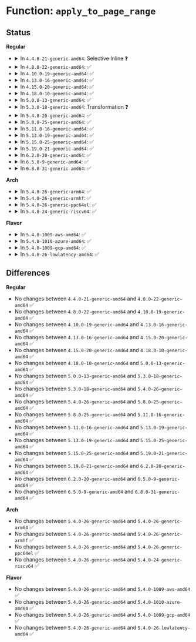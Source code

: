 # Function: <code>apply_to_page_range</code>

## Status
<b>Regular</b>
<ul>
<li>
<details>
<summary>In <code>4.4.0-21-generic-amd64</code>: Selective Inline ❓</summary>

```c
int apply_to_page_range(struct mm_struct * mm, long unsigned int addr, long unsigned int size, pte_fn_t fn, void * data)
```

```json
{
  "name": "apply_to_page_range",
  "collision_type": "Unique Global",
  "inline_type": "Selective",
  "funcs": [
    {
      "addr": 18446744071580681200,
      "name": "apply_to_page_range",
      "external": true,
      "loc": "mm/memory.c:1879",
      "file": "mm/memory.c",
      "inline": "not declared, inlined",
      "caller_inline": [],
      "caller_func": [
        "arch/x86/xen/mmu.c:do_remap_gfn",
        "mm/vmalloc.c:alloc_vm_area"
      ]
    }
  ],
  "symbols": [
    {
      "addr": 18446744071580681200,
      "name": "apply_to_page_range",
      "section": ".text",
      "bind": "STB_GLOBAL",
      "size": 1111
    }
  ]
}
```
</details>
</li>
<li>
<details>
<summary>In <code>4.8.0-22-generic-amd64</code>: ✅</summary>

```c
int apply_to_page_range(struct mm_struct * mm, long unsigned int addr, long unsigned int size, pte_fn_t fn, void * data)
```

```json
{
  "name": "apply_to_page_range",
  "collision_type": "Unique Global",
  "inline_type": "No",
  "funcs": [
    {
      "addr": 18446744071580794368,
      "name": "apply_to_page_range",
      "external": true,
      "loc": "mm/memory.c:1942",
      "file": "mm/memory.c",
      "inline": "seen, unknown",
      "caller_inline": [],
      "caller_func": [
        "arch/x86/xen/mmu.c:do_remap_gfn",
        "mm/vmalloc.c:alloc_vm_area"
      ]
    }
  ],
  "symbols": [
    {
      "addr": 18446744071580794368,
      "name": "apply_to_page_range",
      "section": ".text",
      "bind": "STB_GLOBAL",
      "size": 1083
    }
  ]
}
```
</details>
</li>
<li>
<details>
<summary>In <code>4.10.0-19-generic-amd64</code>: ✅</summary>

```c
int apply_to_page_range(struct mm_struct * mm, long unsigned int addr, long unsigned int size, pte_fn_t fn, void * data)
```

```json
{
  "name": "apply_to_page_range",
  "collision_type": "Unique Global",
  "inline_type": "No",
  "funcs": [
    {
      "addr": 18446744071580858640,
      "name": "apply_to_page_range",
      "external": true,
      "loc": "mm/memory.c:1942",
      "file": "mm/memory.c",
      "inline": "seen, unknown",
      "caller_inline": [],
      "caller_func": [
        "arch/x86/xen/mmu.c:do_remap_gfn",
        "mm/vmalloc.c:alloc_vm_area"
      ]
    }
  ],
  "symbols": [
    {
      "addr": 18446744071580858640,
      "name": "apply_to_page_range",
      "section": ".text",
      "bind": "STB_GLOBAL",
      "size": 1079
    }
  ]
}
```
</details>
</li>
<li>
<details>
<summary>In <code>4.13.0-16-generic-amd64</code>: ✅</summary>

```c
int apply_to_page_range(struct mm_struct * mm, long unsigned int addr, long unsigned int size, pte_fn_t fn, void * data)
```

```json
{
  "name": "apply_to_page_range",
  "collision_type": "Unique Global",
  "inline_type": "No",
  "funcs": [
    {
      "addr": 18446744071580903488,
      "name": "apply_to_page_range",
      "external": true,
      "loc": "mm/memory.c:2148",
      "file": "mm/memory.c",
      "inline": "seen, unknown",
      "caller_inline": [],
      "caller_func": [
        "mm/vmalloc.c:alloc_vm_area"
      ]
    }
  ],
  "symbols": [
    {
      "addr": 18446744071580903488,
      "name": "apply_to_page_range",
      "section": ".text",
      "bind": "STB_GLOBAL",
      "size": 1038
    }
  ]
}
```
</details>
</li>
<li>
<details>
<summary>In <code>4.15.0-20-generic-amd64</code>: ✅</summary>

```c
int apply_to_page_range(struct mm_struct * mm, long unsigned int addr, long unsigned int size, pte_fn_t fn, void * data)
```

```json
{
  "name": "apply_to_page_range",
  "collision_type": "Unique Global",
  "inline_type": "No",
  "funcs": [
    {
      "addr": 18446744071581002960,
      "name": "apply_to_page_range",
      "external": true,
      "loc": "mm/memory.c:2265",
      "file": "mm/memory.c",
      "inline": "seen, unknown",
      "caller_inline": [],
      "caller_func": [
        "mm/vmalloc.c:alloc_vm_area"
      ]
    }
  ],
  "symbols": [
    {
      "addr": 18446744071581002960,
      "name": "apply_to_page_range",
      "section": ".text",
      "bind": "STB_GLOBAL",
      "size": 1195
    }
  ]
}
```
</details>
</li>
<li>
<details>
<summary>In <code>4.18.0-10-generic-amd64</code>: ✅</summary>

```c
int apply_to_page_range(struct mm_struct * mm, long unsigned int addr, long unsigned int size, pte_fn_t fn, void * data)
```

```json
{
  "name": "apply_to_page_range",
  "collision_type": "Unique Global",
  "inline_type": "No",
  "funcs": [
    {
      "addr": 18446744071581141664,
      "name": "apply_to_page_range",
      "external": true,
      "loc": "mm/memory.c:2307",
      "file": "mm/memory.c",
      "inline": "seen, unknown",
      "caller_inline": [],
      "caller_func": [
        "mm/vmalloc.c:alloc_vm_area"
      ]
    }
  ],
  "symbols": [
    {
      "addr": 18446744071581141664,
      "name": "apply_to_page_range",
      "section": ".text",
      "bind": "STB_GLOBAL",
      "size": 1109
    }
  ]
}
```
</details>
</li>
<li>
<details>
<summary>In <code>5.0.0-13-generic-amd64</code>: ✅</summary>

```c
int apply_to_page_range(struct mm_struct * mm, long unsigned int addr, long unsigned int size, pte_fn_t fn, void * data)
```

```json
{
  "name": "apply_to_page_range",
  "collision_type": "Unique Global",
  "inline_type": "No",
  "funcs": [
    {
      "addr": 18446744071581216304,
      "name": "apply_to_page_range",
      "external": true,
      "loc": "mm/memory.c:2043",
      "file": "mm/memory.c",
      "inline": "seen, unknown",
      "caller_inline": [],
      "caller_func": [
        "arch/x86/xen/mmu_pv.c:xen_remap_pfn",
        "mm/vmalloc.c:alloc_vm_area"
      ]
    }
  ],
  "symbols": [
    {
      "addr": 18446744071581216304,
      "name": "apply_to_page_range",
      "section": ".text",
      "bind": "STB_GLOBAL",
      "size": 1106
    }
  ]
}
```
</details>
</li>
<li>
<details>
<summary>In <code>5.3.0-18-generic-amd64</code>: Transformation ❓</summary>

```c
int apply_to_page_range(struct mm_struct * mm, long unsigned int addr, long unsigned int size, pte_fn_t fn, void * data)
```

```json
{
  "name": "apply_to_page_range",
  "collision_type": "Unique Global",
  "inline_type": "No",
  "funcs": [
    {
      "addr": 0,
      "name": "apply_to_page_range",
      "external": true,
      "loc": "mm/memory.c:2097",
      "file": "mm/memory.c",
      "inline": "seen, unknown",
      "caller_inline": [],
      "caller_func": [
        "arch/x86/xen/mmu_pv.c:xen_remap_pfn",
        "mm/vmalloc.c:alloc_vm_area",
        "drivers/xen/xlate_mmu.c:xen_remap_vma_range"
      ]
    }
  ],
  "symbols": [
    {
      "addr": 18446744071581299840,
      "name": "apply_to_page_range.cold",
      "section": ".text",
      "bind": "STB_LOCAL",
      "size": 24
    },
    {
      "addr": 18446744071581289648,
      "name": "apply_to_page_range",
      "section": ".text",
      "bind": "STB_GLOBAL",
      "size": 1028
    }
  ]
}
```
</details>
</li>
<li>
<details>
<summary>In <code>5.4.0-26-generic-amd64</code>: ✅</summary>

```c
int apply_to_page_range(struct mm_struct * mm, long unsigned int addr, long unsigned int size, pte_fn_t fn, void * data)
```

```json
{
  "name": "apply_to_page_range",
  "collision_type": "Unique Global",
  "inline_type": "No",
  "funcs": [
    {
      "addr": 18446744071581348384,
      "name": "apply_to_page_range",
      "external": true,
      "loc": "mm/memory.c:2102",
      "file": "mm/memory.c",
      "inline": "seen, unknown",
      "caller_inline": [],
      "caller_func": [
        "arch/x86/xen/mmu_pv.c:xen_remap_pfn",
        "mm/vmalloc.c:alloc_vm_area",
        "drivers/xen/xlate_mmu.c:xen_remap_vma_range"
      ]
    }
  ],
  "symbols": [
    {
      "addr": 18446744071581348384,
      "name": "apply_to_page_range",
      "section": ".text",
      "bind": "STB_GLOBAL",
      "size": 1037
    }
  ]
}
```
</details>
</li>
<li>
<details>
<summary>In <code>5.8.0-25-generic-amd64</code>: ✅</summary>

```c
int apply_to_page_range(struct mm_struct * mm, long unsigned int addr, long unsigned int size, pte_fn_t fn, void * data)
```

```json
{
  "name": "apply_to_page_range",
  "collision_type": "Unique Global",
  "inline_type": "No",
  "funcs": [
    {
      "addr": 18446744071581546592,
      "name": "apply_to_page_range",
      "external": true,
      "loc": "mm/memory.c:2364",
      "file": "mm/memory.c",
      "inline": "seen, unknown",
      "caller_inline": [],
      "caller_func": [
        "arch/x86/xen/mmu_pv.c:xen_remap_pfn",
        "mm/vmalloc.c:alloc_vm_area",
        "drivers/xen/xlate_mmu.c:xen_remap_vma_range",
        "drivers/xen/xlate_mmu.c:xen_xlate_remap_gfn_array"
      ]
    }
  ],
  "symbols": [
    {
      "addr": 18446744071581546592,
      "name": "apply_to_page_range",
      "section": ".text",
      "bind": "STB_GLOBAL",
      "size": 22
    }
  ]
}
```
</details>
</li>
<li>
<details>
<summary>In <code>5.11.0-16-generic-amd64</code>: ✅</summary>

```c
int apply_to_page_range(struct mm_struct * mm, long unsigned int addr, long unsigned int size, pte_fn_t fn, void * data)
```

```json
{
  "name": "apply_to_page_range",
  "collision_type": "Unique Global",
  "inline_type": "No",
  "funcs": [
    {
      "addr": 18446744071581589840,
      "name": "apply_to_page_range",
      "external": true,
      "loc": "mm/memory.c:2543",
      "file": "mm/memory.c",
      "inline": "seen, unknown",
      "caller_inline": [],
      "caller_func": [
        "arch/x86/xen/grant-table.c:arch_gnttab_valloc",
        "arch/x86/xen/mmu_pv.c:xen_remap_pfn",
        "arch/x86/kernel/cpu/sgx/encl.c:sgx_encl_test_and_clear_young",
        "mm/vmalloc.c:vmap_pfn",
        "drivers/xen/xenbus/xenbus_client.c:xenbus_map_ring_pv",
        "drivers/xen/xlate_mmu.c:xen_remap_vma_range",
        "drivers/xen/xlate_mmu.c:xen_xlate_remap_gfn_array"
      ]
    }
  ],
  "symbols": [
    {
      "addr": 18446744071581589840,
      "name": "apply_to_page_range",
      "section": ".text",
      "bind": "STB_GLOBAL",
      "size": 22
    }
  ]
}
```
</details>
</li>
<li>
<details>
<summary>In <code>5.13.0-19-generic-amd64</code>: ✅</summary>

```c
int apply_to_page_range(struct mm_struct * mm, long unsigned int addr, long unsigned int size, pte_fn_t fn, void * data)
```

```json
{
  "name": "apply_to_page_range",
  "collision_type": "Unique Global",
  "inline_type": "No",
  "funcs": [
    {
      "addr": 18446744071581612160,
      "name": "apply_to_page_range",
      "external": true,
      "loc": "mm/memory.c:2604",
      "file": "mm/memory.c",
      "inline": "seen, unknown",
      "caller_inline": [],
      "caller_func": [
        "arch/x86/xen/grant-table.c:arch_gnttab_valloc",
        "arch/x86/xen/mmu_pv.c:xen_remap_pfn",
        "arch/x86/kernel/cpu/sgx/encl.c:sgx_encl_test_and_clear_young",
        "mm/vmalloc.c:vmap_pfn",
        "drivers/xen/xenbus/xenbus_client.c:xenbus_map_ring_pv",
        "drivers/xen/xlate_mmu.c:xen_remap_vma_range",
        "drivers/xen/xlate_mmu.c:xen_xlate_remap_gfn_array"
      ]
    }
  ],
  "symbols": [
    {
      "addr": 18446744071581612160,
      "name": "apply_to_page_range",
      "section": ".text",
      "bind": "STB_GLOBAL",
      "size": 22
    }
  ]
}
```
</details>
</li>
<li>
<details>
<summary>In <code>5.15.0-25-generic-amd64</code>: ✅</summary>

```c
int apply_to_page_range(struct mm_struct * mm, long unsigned int addr, long unsigned int size, pte_fn_t fn, void * data)
```

```json
{
  "name": "apply_to_page_range",
  "collision_type": "Unique Global",
  "inline_type": "No",
  "funcs": [
    {
      "addr": 18446744071581879168,
      "name": "apply_to_page_range",
      "external": true,
      "loc": "mm/memory.c:2699",
      "file": "mm/memory.c",
      "inline": "seen, unknown",
      "caller_inline": [],
      "caller_func": [
        "arch/x86/xen/grant-table.c:arch_gnttab_valloc",
        "arch/x86/xen/mmu_pv.c:xen_remap_pfn",
        "arch/x86/kernel/cpu/sgx/encl.c:sgx_encl_test_and_clear_young",
        "mm/vmalloc.c:vmap_pfn",
        "drivers/xen/xenbus/xenbus_client.c:xenbus_map_ring_pv",
        "drivers/xen/xlate_mmu.c:xen_remap_vma_range",
        "drivers/xen/xlate_mmu.c:xen_xlate_remap_gfn_array"
      ]
    }
  ],
  "symbols": [
    {
      "addr": 18446744071581879168,
      "name": "apply_to_page_range",
      "section": ".text",
      "bind": "STB_GLOBAL",
      "size": 22
    }
  ]
}
```
</details>
</li>
<li>
<details>
<summary>In <code>5.19.0-21-generic-amd64</code>: ✅</summary>

```c
int apply_to_page_range(struct mm_struct * mm, long unsigned int addr, long unsigned int size, pte_fn_t fn, void * data)
```

```json
{
  "name": "apply_to_page_range",
  "collision_type": "Unique Global",
  "inline_type": "No",
  "funcs": [
    {
      "addr": 18446744071582278800,
      "name": "apply_to_page_range",
      "external": true,
      "loc": "mm/memory.c:2792",
      "file": "mm/memory.c",
      "inline": "seen, unknown",
      "caller_inline": [],
      "caller_func": [
        "arch/x86/xen/grant-table.c:arch_gnttab_valloc",
        "arch/x86/xen/mmu_pv.c:xen_remap_pfn",
        "arch/x86/kernel/cpu/sgx/encl.c:sgx_encl_test_and_clear_young",
        "mm/vmalloc.c:vmap_pfn",
        "drivers/xen/xenbus/xenbus_client.c:xenbus_map_ring_pv",
        "drivers/xen/xlate_mmu.c:xen_remap_vma_range",
        "drivers/xen/xlate_mmu.c:xen_xlate_remap_gfn_array"
      ]
    }
  ],
  "symbols": [
    {
      "addr": 18446744071582278800,
      "name": "apply_to_page_range",
      "section": ".text",
      "bind": "STB_GLOBAL",
      "size": 40
    }
  ]
}
```
</details>
</li>
<li>
<details>
<summary>In <code>6.2.0-20-generic-amd64</code>: ✅</summary>

```c
int apply_to_page_range(struct mm_struct * mm, long unsigned int addr, long unsigned int size, pte_fn_t fn, void * data)
```

```json
{
  "name": "apply_to_page_range",
  "collision_type": "Unique Global",
  "inline_type": "No",
  "funcs": [
    {
      "addr": 18446744071582771280,
      "name": "apply_to_page_range",
      "external": true,
      "loc": "mm/memory.c:2763",
      "file": "mm/memory.c",
      "inline": "seen, unknown",
      "caller_inline": [],
      "caller_func": [
        "arch/x86/xen/grant-table.c:arch_gnttab_valloc",
        "arch/x86/xen/mmu_pv.c:xen_remap_pfn",
        "arch/x86/kernel/cpu/sgx/encl.c:sgx_encl_test_and_clear_young",
        "mm/vmalloc.c:vmap_pfn",
        "drivers/xen/xenbus/xenbus_client.c:xenbus_map_ring_pv",
        "drivers/xen/xlate_mmu.c:xen_remap_vma_range",
        "drivers/xen/xlate_mmu.c:xen_xlate_remap_gfn_array"
      ]
    }
  ],
  "symbols": [
    {
      "addr": 18446744071582771280,
      "name": "apply_to_page_range",
      "section": ".text",
      "bind": "STB_GLOBAL",
      "size": 40
    }
  ]
}
```
</details>
</li>
<li>
<details>
<summary>In <code>6.5.0-9-generic-amd64</code>: ✅</summary>

```c
int apply_to_page_range(struct mm_struct * mm, long unsigned int addr, long unsigned int size, pte_fn_t fn, void * data)
```

```json
{
  "name": "apply_to_page_range",
  "collision_type": "Unique Global",
  "inline_type": "No",
  "funcs": [
    {
      "addr": 18446744071582987424,
      "name": "apply_to_page_range",
      "external": true,
      "loc": "mm/memory.c:2763",
      "file": "mm/memory.c",
      "inline": "seen, unknown",
      "caller_inline": [],
      "caller_func": [
        "arch/x86/xen/grant-table.c:arch_gnttab_valloc",
        "arch/x86/xen/mmu_pv.c:xen_remap_pfn",
        "arch/x86/kernel/cpu/sgx/encl.c:sgx_encl_test_and_clear_young",
        "mm/vmalloc.c:vmap_pfn",
        "drivers/xen/xenbus/xenbus_client.c:xenbus_map_ring_pv",
        "drivers/xen/xlate_mmu.c:xen_remap_vma_range",
        "drivers/xen/xlate_mmu.c:xen_xlate_remap_gfn_array"
      ]
    }
  ],
  "symbols": [
    {
      "addr": 18446744071582987424,
      "name": "apply_to_page_range",
      "section": ".text",
      "bind": "STB_GLOBAL",
      "size": 40
    }
  ]
}
```
</details>
</li>
<li>
<details>
<summary>In <code>6.8.0-31-generic-amd64</code>: ✅</summary>

```c
int apply_to_page_range(struct mm_struct * mm, long unsigned int addr, long unsigned int size, pte_fn_t fn, void * data)
```

```json
{
  "name": "apply_to_page_range",
  "collision_type": "Unique Global",
  "inline_type": "No",
  "funcs": [
    {
      "addr": 18446744071583162768,
      "name": "apply_to_page_range",
      "external": true,
      "loc": "mm/memory.c:2786",
      "file": "mm/memory.c",
      "inline": "seen, unknown",
      "caller_inline": [],
      "caller_func": [
        "arch/x86/xen/grant-table.c:arch_gnttab_valloc",
        "arch/x86/xen/mmu_pv.c:xen_remap_pfn",
        "arch/x86/kernel/cpu/sgx/encl.c:sgx_encl_test_and_clear_young",
        "mm/vmalloc.c:vmap_pfn",
        "drivers/xen/xenbus/xenbus_client.c:xenbus_map_ring_pv",
        "drivers/xen/xlate_mmu.c:xen_remap_vma_range",
        "drivers/xen/xlate_mmu.c:xen_xlate_remap_gfn_array"
      ]
    }
  ],
  "symbols": [
    {
      "addr": 18446744071583162768,
      "name": "apply_to_page_range",
      "section": ".text",
      "bind": "STB_GLOBAL",
      "size": 40
    }
  ]
}
```
</details>
</li>
</ul>
<b>Arch</b>
<ul>
<li>
<details>
<summary>In <code>5.4.0-26-generic-arm64</code>: ✅</summary>

```c
int apply_to_page_range(struct mm_struct * mm, long unsigned int addr, long unsigned int size, pte_fn_t fn, void * data)
```

```json
{
  "name": "apply_to_page_range",
  "collision_type": "Unique Global",
  "inline_type": "No",
  "funcs": [
    {
      "addr": 18446603336492756112,
      "name": "apply_to_page_range",
      "external": true,
      "loc": "mm/memory.c:2102",
      "file": "mm/memory.c",
      "inline": "seen, unknown",
      "caller_inline": [],
      "caller_func": [
        "arch/arm64/kernel/efi.c:efi_set_mapping_permissions",
        "arch/arm64/mm/pageattr.c:set_direct_map_default_noflush",
        "arch/arm64/mm/pageattr.c:set_direct_map_invalid_noflush",
        "arch/arm64/mm/pageattr.c:__change_memory_common",
        "mm/vmalloc.c:alloc_vm_area",
        "drivers/xen/xlate_mmu.c:xen_remap_vma_range"
      ]
    }
  ],
  "symbols": [
    {
      "addr": 18446603336492756112,
      "name": "apply_to_page_range",
      "section": ".text",
      "bind": "STB_GLOBAL",
      "size": 804
    }
  ]
}
```
</details>
</li>
<li>
<details>
<summary>In <code>5.4.0-26-generic-armhf</code>: ✅</summary>

```c
int apply_to_page_range(struct mm_struct * mm, long unsigned int addr, long unsigned int size, pte_fn_t fn, void * data)
```

```json
{
  "name": "apply_to_page_range",
  "collision_type": "Unique Global",
  "inline_type": "No",
  "funcs": [
    {
      "addr": 3226567084,
      "name": "apply_to_page_range",
      "external": true,
      "loc": "mm/memory.c:2102",
      "file": "mm/memory.c",
      "inline": "seen, unknown",
      "caller_inline": [],
      "caller_func": [
        "arch/arm/kernel/efi.c:efi_set_mapping_permissions",
        "arch/arm/mm/dma-mapping.c:__dma_remap",
        "arch/arm/mm/pageattr.c:change_memory_common",
        "mm/vmalloc.c:alloc_vm_area"
      ]
    }
  ],
  "symbols": [
    {
      "addr": 3226567084,
      "name": "apply_to_page_range",
      "section": ".text",
      "bind": "STB_GLOBAL",
      "size": 584
    }
  ]
}
```
</details>
</li>
<li>
<details>
<summary>In <code>5.4.0-26-generic-ppc64el</code>: ✅</summary>

```c
int apply_to_page_range(struct mm_struct * mm, long unsigned int addr, long unsigned int size, pte_fn_t fn, void * data)
```

```json
{
  "name": "apply_to_page_range",
  "collision_type": "Unique Global",
  "inline_type": "No",
  "funcs": [
    {
      "addr": 13835058055286117792,
      "name": "apply_to_page_range",
      "external": true,
      "loc": "mm/memory.c:2102",
      "file": "mm/memory.c",
      "inline": "seen, unknown",
      "caller_inline": [],
      "caller_func": [
        "mm/vmalloc.c:alloc_vm_area"
      ]
    }
  ],
  "symbols": [
    {
      "addr": 13835058055286117792,
      "name": "apply_to_page_range",
      "section": ".text",
      "bind": "STB_GLOBAL",
      "size": 1524
    }
  ]
}
```
</details>
</li>
<li>
<details>
<summary>In <code>5.4.0-24-generic-riscv64</code>: ✅</summary>

```c
int apply_to_page_range(struct mm_struct * mm, long unsigned int addr, long unsigned int size, pte_fn_t fn, void * data)
```

```json
{
  "name": "apply_to_page_range",
  "collision_type": "Unique Global",
  "inline_type": "No",
  "funcs": [
    {
      "addr": 18446743936272737798,
      "name": "apply_to_page_range",
      "external": true,
      "loc": "mm/memory.c:2102",
      "file": "mm/memory.c",
      "inline": "seen, unknown",
      "caller_inline": [],
      "caller_func": [
        "mm/vmalloc.c:alloc_vm_area"
      ]
    }
  ],
  "symbols": [
    {
      "addr": 18446743936272737798,
      "name": "apply_to_page_range",
      "section": ".text",
      "bind": "STB_GLOBAL",
      "size": 572
    }
  ]
}
```
</details>
</li>
</ul>
<b>Flavor</b>
<ul>
<li>
<details>
<summary>In <code>5.4.0-1009-aws-amd64</code>: ✅</summary>

```c
int apply_to_page_range(struct mm_struct * mm, long unsigned int addr, long unsigned int size, pte_fn_t fn, void * data)
```

```json
{
  "name": "apply_to_page_range",
  "collision_type": "Unique Global",
  "inline_type": "No",
  "funcs": [
    {
      "addr": 18446744071581317232,
      "name": "apply_to_page_range",
      "external": true,
      "loc": "mm/memory.c:2102",
      "file": "mm/memory.c",
      "inline": "seen, unknown",
      "caller_inline": [],
      "caller_func": [
        "arch/x86/xen/mmu_pv.c:xen_remap_pfn",
        "mm/vmalloc.c:alloc_vm_area",
        "drivers/xen/xlate_mmu.c:xen_remap_vma_range"
      ]
    }
  ],
  "symbols": [
    {
      "addr": 18446744071581317232,
      "name": "apply_to_page_range",
      "section": ".text",
      "bind": "STB_GLOBAL",
      "size": 1037
    }
  ]
}
```
</details>
</li>
<li>
<details>
<summary>In <code>5.4.0-1010-azure-amd64</code>: ✅</summary>

```c
int apply_to_page_range(struct mm_struct * mm, long unsigned int addr, long unsigned int size, pte_fn_t fn, void * data)
```

```json
{
  "name": "apply_to_page_range",
  "collision_type": "Unique Global",
  "inline_type": "No",
  "funcs": [
    {
      "addr": 18446744071581261360,
      "name": "apply_to_page_range",
      "external": true,
      "loc": "mm/memory.c:2102",
      "file": "mm/memory.c",
      "inline": "seen, unknown",
      "caller_inline": [],
      "caller_func": [
        "mm/vmalloc.c:alloc_vm_area"
      ]
    }
  ],
  "symbols": [
    {
      "addr": 18446744071581261360,
      "name": "apply_to_page_range",
      "section": ".text",
      "bind": "STB_GLOBAL",
      "size": 1035
    }
  ]
}
```
</details>
</li>
<li>
<details>
<summary>In <code>5.4.0-1009-gcp-amd64</code>: ✅</summary>

```c
int apply_to_page_range(struct mm_struct * mm, long unsigned int addr, long unsigned int size, pte_fn_t fn, void * data)
```

```json
{
  "name": "apply_to_page_range",
  "collision_type": "Unique Global",
  "inline_type": "No",
  "funcs": [
    {
      "addr": 18446744071581308432,
      "name": "apply_to_page_range",
      "external": true,
      "loc": "mm/memory.c:2102",
      "file": "mm/memory.c",
      "inline": "seen, unknown",
      "caller_inline": [],
      "caller_func": [
        "arch/x86/xen/mmu_pv.c:xen_remap_pfn",
        "mm/vmalloc.c:alloc_vm_area",
        "drivers/xen/xlate_mmu.c:xen_remap_vma_range"
      ]
    }
  ],
  "symbols": [
    {
      "addr": 18446744071581308432,
      "name": "apply_to_page_range",
      "section": ".text",
      "bind": "STB_GLOBAL",
      "size": 1037
    }
  ]
}
```
</details>
</li>
<li>
<details>
<summary>In <code>5.4.0-26-lowlatency-amd64</code>: ✅</summary>

```c
int apply_to_page_range(struct mm_struct * mm, long unsigned int addr, long unsigned int size, pte_fn_t fn, void * data)
```

```json
{
  "name": "apply_to_page_range",
  "collision_type": "Unique Global",
  "inline_type": "No",
  "funcs": [
    {
      "addr": 18446744071581372432,
      "name": "apply_to_page_range",
      "external": true,
      "loc": "mm/memory.c:2102",
      "file": "mm/memory.c",
      "inline": "seen, unknown",
      "caller_inline": [],
      "caller_func": [
        "arch/x86/xen/mmu_pv.c:xen_remap_pfn",
        "mm/vmalloc.c:alloc_vm_area",
        "drivers/xen/xlate_mmu.c:xen_remap_vma_range"
      ]
    }
  ],
  "symbols": [
    {
      "addr": 18446744071581372432,
      "name": "apply_to_page_range",
      "section": ".text",
      "bind": "STB_GLOBAL",
      "size": 1034
    }
  ]
}
```
</details>
</li>
</ul>

## Differences
<b>Regular</b>
<ul>
<li>
No changes between <code>4.4.0-21-generic-amd64</code> and <code>4.8.0-22-generic-amd64</code> ✅
</li>
<li>
No changes between <code>4.8.0-22-generic-amd64</code> and <code>4.10.0-19-generic-amd64</code> ✅
</li>
<li>
No changes between <code>4.10.0-19-generic-amd64</code> and <code>4.13.0-16-generic-amd64</code> ✅
</li>
<li>
No changes between <code>4.13.0-16-generic-amd64</code> and <code>4.15.0-20-generic-amd64</code> ✅
</li>
<li>
No changes between <code>4.15.0-20-generic-amd64</code> and <code>4.18.0-10-generic-amd64</code> ✅
</li>
<li>
No changes between <code>4.18.0-10-generic-amd64</code> and <code>5.0.0-13-generic-amd64</code> ✅
</li>
<li>
No changes between <code>5.0.0-13-generic-amd64</code> and <code>5.3.0-18-generic-amd64</code> ✅
</li>
<li>
No changes between <code>5.3.0-18-generic-amd64</code> and <code>5.4.0-26-generic-amd64</code> ✅
</li>
<li>
No changes between <code>5.4.0-26-generic-amd64</code> and <code>5.8.0-25-generic-amd64</code> ✅
</li>
<li>
No changes between <code>5.8.0-25-generic-amd64</code> and <code>5.11.0-16-generic-amd64</code> ✅
</li>
<li>
No changes between <code>5.11.0-16-generic-amd64</code> and <code>5.13.0-19-generic-amd64</code> ✅
</li>
<li>
No changes between <code>5.13.0-19-generic-amd64</code> and <code>5.15.0-25-generic-amd64</code> ✅
</li>
<li>
No changes between <code>5.15.0-25-generic-amd64</code> and <code>5.19.0-21-generic-amd64</code> ✅
</li>
<li>
No changes between <code>5.19.0-21-generic-amd64</code> and <code>6.2.0-20-generic-amd64</code> ✅
</li>
<li>
No changes between <code>6.2.0-20-generic-amd64</code> and <code>6.5.0-9-generic-amd64</code> ✅
</li>
<li>
No changes between <code>6.5.0-9-generic-amd64</code> and <code>6.8.0-31-generic-amd64</code> ✅
</li>
</ul>
<b>Arch</b>
<ul>
<li>
No changes between <code>5.4.0-26-generic-amd64</code> and <code>5.4.0-26-generic-arm64</code> ✅
</li>
<li>
No changes between <code>5.4.0-26-generic-amd64</code> and <code>5.4.0-26-generic-armhf</code> ✅
</li>
<li>
No changes between <code>5.4.0-26-generic-amd64</code> and <code>5.4.0-26-generic-ppc64el</code> ✅
</li>
<li>
No changes between <code>5.4.0-26-generic-amd64</code> and <code>5.4.0-24-generic-riscv64</code> ✅
</li>
</ul>
<b>Flavor</b>
<ul>
<li>
No changes between <code>5.4.0-26-generic-amd64</code> and <code>5.4.0-1009-aws-amd64</code> ✅
</li>
<li>
No changes between <code>5.4.0-26-generic-amd64</code> and <code>5.4.0-1010-azure-amd64</code> ✅
</li>
<li>
No changes between <code>5.4.0-26-generic-amd64</code> and <code>5.4.0-1009-gcp-amd64</code> ✅
</li>
<li>
No changes between <code>5.4.0-26-generic-amd64</code> and <code>5.4.0-26-lowlatency-amd64</code> ✅
</li>
</ul>
